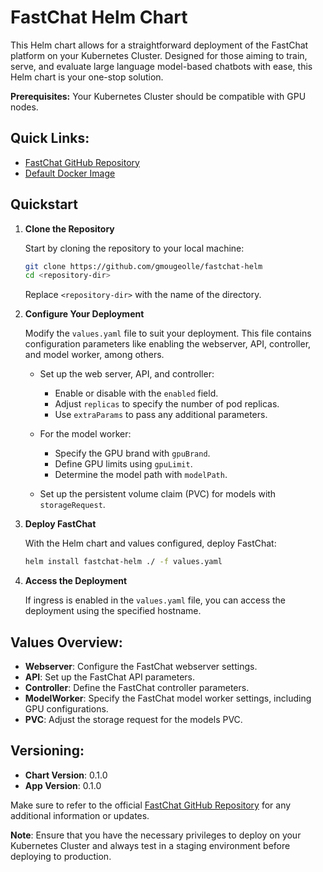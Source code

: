 # FastChat Helm Chart

This Helm chart allows for a straightforward deployment of the FastChat platform on your Kubernetes Cluster. Designed for those aiming to train, serve, and evaluate large language model-based chatbots with ease, this Helm chart is your one-stop solution.

**Prerequisites:** Your Kubernetes Cluster should be compatible with GPU nodes.

## Quick Links:

- [FastChat GitHub Repository](https://github.com/lm-sys/FastChat)
- [Default Docker Image](https://hub.docker.com/repository/docker/gmougeolle/fastchat/)

## Quickstart

1. **Clone the Repository**

    Start by cloning the repository to your local machine:

    ```bash
    git clone https://github.com/gmougeolle/fastchat-helm
    cd <repository-dir>
    ```

    Replace `<repository-dir>` with the name of the directory.

2. **Configure Your Deployment**

    Modify the `values.yaml` file to suit your deployment. This file contains configuration parameters like enabling the webserver, API, controller, and model worker, among others. 

    - Set up the web server, API, and controller:
        - Enable or disable with the `enabled` field.
        - Adjust `replicas` to specify the number of pod replicas.
        - Use `extraParams` to pass any additional parameters.

    - For the model worker:
        - Specify the GPU brand with `gpuBrand`.
        - Define GPU limits using `gpuLimit`.
        - Determine the model path with `modelPath`.

    - Set up the persistent volume claim (PVC) for models with `storageRequest`.

3. **Deploy FastChat**

    With the Helm chart and values configured, deploy FastChat:

    ```bash
    helm install fastchat-helm ./ -f values.yaml
    ```

4. **Access the Deployment**

    If ingress is enabled in the `values.yaml` file, you can access the deployment using the specified hostname.

## Values Overview:

- **Webserver**: Configure the FastChat webserver settings.
- **API**: Set up the FastChat API parameters.
- **Controller**: Define the FastChat controller parameters.
- **ModelWorker**: Specify the FastChat model worker settings, including GPU configurations.
- **PVC**: Adjust the storage request for the models PVC.

## Versioning:

- **Chart Version**: 0.1.0
- **App Version**: 0.1.0

Make sure to refer to the official [FastChat GitHub Repository](https://github.com/lm-sys/FastChat) for any additional information or updates.

**Note**: Ensure that you have the necessary privileges to deploy on your Kubernetes Cluster and always test in a staging environment before deploying to production.